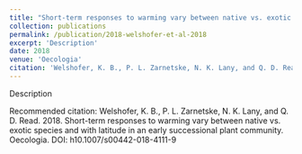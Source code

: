 ```yaml
---
title: "Short-term responses to warming vary between native vs. exotic species and with latitude in an early successional plant community."
collection: publications
permalink: /publication/2018-welshofer-et-al-2018
excerpt: 'Description'
date: 2018
venue: 'Oecologia'
citation: 'Welshofer, K. B., P. L. Zarnetske, N. K. Lany, and Q. D. Read. 2018. Short-term responses to warming vary between native vs. exotic species and with latitude in an early successional plant community. Oecologia. DOI: h10.1007/s00442-018-4111-9'
---
```

Description

Recommended citation: Welshofer, K. B., P. L. Zarnetske, N. K. Lany, and Q. D. Read. 2018. Short-term responses to warming vary between native vs. exotic species and with latitude in an early successional plant community. Oecologia. DOI: h10.1007/s00442-018-4111-9